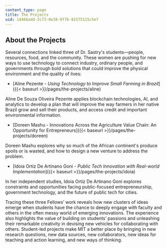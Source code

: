 ```yaml
---
content_type: page
title: The Projects
uid: 1d466add-2c73-0e38-9f76-81575115c5e7
---
```


About the Projects
------------------

Several connections linked three of Dr. Sastry's students—people, resources, food, and the community. These women are pushing for new ways to use technology to connect industry, ordinary people, and governments through bold solutions that could improve the physical environment and the quality of lives:

*   [Aline Pezente - _Using Technology to Improve Small Farming in Brazil_]({{< baseurl >}}/pages/the-projects/aline)

Aline De Souza Oliveira Pezente applies blockchain technologies, AI, and analytics to develop a plan that will improve the way farmers in her native Brazil grow and sell their products, and access credit and important environmental information.

*   [Doreen Mashu - Innovations Across the Agriculture Value Chain: An Opportunity for Entrepreneurs]({{< baseurl >}}/pages/the-projects/doreen) 

Doreen Mashu explores why so much of the African continent's produce spoils or is wasted, and how to design a new venture to address the problem.

*   [Idoia Ortiz De Artinano Goni - _Public Tech Innovation with Real-world Implementation_]({{< baseurl >}}/pages/the-projects/idoia)

In her independent studies, Idoia Ortiz De Artinano Goni explores constraints and opportunities facing public-focused entrepreneurship, government technology, and the future of public tech for cities.

Tracing these three Fellows’ work reveals how new clusters of ideas emerge when students have the chance to deeply engage with faculty and others in the often messy world of emerging innovations. The experience also highlights the value of building on students’ passions and unleashing their remarkable creativity in devising new vehicles for collaborating with others. Student-led projects make MIT a better place by bringing in new research questions, new data sources, new collaborators, new ideas for teaching and action learning, and new ways of thinking.